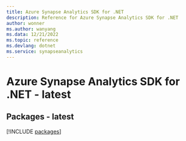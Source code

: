 ```yaml
---
title: Azure Synapse Analytics SDK for .NET
description: Reference for Azure Synapse Analytics SDK for .NET
author: wonner
ms.author: wanyang
ms.data: 12/21/2022
ms.topic: reference
ms.devlang: dotnet
ms.service: synapseanalytics
---
```

# Azure Synapse Analytics SDK for .NET - latest
## Packages - latest
[!INCLUDE [packages](synapse-analytics-index.md)]